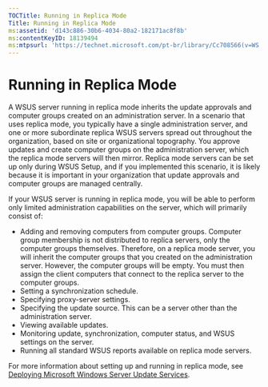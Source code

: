 ```yaml
---
TOCTitle: Running in Replica Mode
Title: Running in Replica Mode
ms:assetid: 'd143c886-30b6-4034-80a2-182171ac8f8b'
ms:contentKeyID: 18139494
ms:mtpsurl: 'https://technet.microsoft.com/pt-br/library/Cc708566(v=WS.10)'
---
```


Running in Replica Mode
=======================

A WSUS server running in replica mode inherits the update approvals and computer groups created on an administration server. In a scenario that uses replica mode, you typically have a single administration server, and one or more subordinate replica WSUS servers spread out throughout the organization, based on site or organizational topography. You approve updates and create computer groups on the administration server, which the replica mode servers will then mirror. Replica mode servers can be set up only during WSUS Setup, and if you implemented this scenario, it is likely because it is important in your organization that update approvals and computer groups are managed centrally.

If your WSUS server is running in replica mode, you will be able to perform only limited administration capabilities on the server, which will primarily consist of:

-   Adding and removing computers from computer groups. Computer group membership is not distributed to replica servers, only the computer groups themselves. Therefore, on a replica mode server, you will inherit the computer groups that you created on the administration server. However, the computer groups will be empty. You must then assign the client computers that connect to the replica server to the computer groups.
-   Setting a synchronization schedule.
-   Specifying proxy-server settings.
-   Specifying the update source. This can be a server other than the administration server.
-   Viewing available updates.
-   Monitoring update, synchronization, computer status, and WSUS settings on the server.
-   Running all standard WSUS reports available on replica mode servers.

For more information about setting up and running in replica mode, see [Deploying Microsoft Windows Server Update Services](http://go.microsoft.com/fwlink/?linkid=41777).
